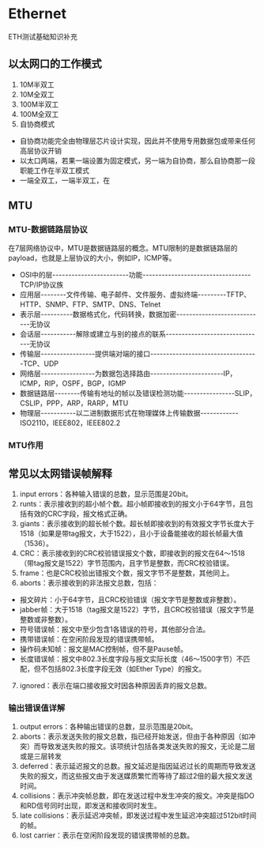 # Ethernet
ETH测试基础知识补充

## 以太网口的工作模式
1. 10M半双工
2. 10M全双工
3. 100M半双工
4. 100M全双工
5. 自协商模式
  * 自协商功能完全由物理层芯片设计实现，因此并不使用专用数据包或带来任何高层协议开销
  * 以太口两端，若果一端设置为固定模式，另一端为自协商，那么自协商那一段职能工作在半双工模式
  * 一端全双工，一端半双工，在
  


## MTU
### MTU-数据链路层协议
在7层网络协议中，MTU是数据链路层的概念。MTU限制的是数据链路层的payload，也就是上层协议的大小，例如IP，ICMP等。
* OSI中的层------------------------功能----------------------------------TCP/IP协议族
 * 应用层--------文件传输、电子邮件、文件服务、虚拟终端---------TFTP、HTTP、SNMP、FTP、SMTP、DNS、Telnet
 * 表示层----------数据格式化，代码转换，数据加密----------------------------无协议
 * 会话层-----------解除或建立与别的接点的联系-------------------------------无协议
 * 传输层-----------------提供端对端的接口----------------------------------TCP、UDP
 * 网络层-----------------为数据包选择路由-----------------------IP，ICMP，RIP，OSPF，BGP，IGMP
 * 数据链路层--------传输有地址的帧以及错误检测功能----------------SLIP，CSLIP，PPP，ARP，RARP，MTU
 * 物理层-----------以二进制数据形式在物理媒体上传输数据------------ISO2110，IEEE802，IEEE802.2

### MTU作用


## 常见以太网错误帧解释
1. input errors：各种输入错误的总数，显示范围是20bit。
2. runts：表示接收到的超小帧个数。超小帧即接收到的报文小于64字节，且包括有效的CRC字段，报文格式正确。
3. giants：表示接收到的超长帧个数。超长帧即接收到的有效报文字节长度大于1518（如果是带tag报文，大于1522），且小于设备能接收的超长帧最大值（1536）。
4. CRC：表示接收到的CRC校验错误报文个数，即接收到的报文在64～1518（带tag报文是1522）字节范围内，且字节是整数，而CRC校验错误。
5. frame：也是CRC校验出错报文个数，报文字节不是整数，其他同上。
6. aborts：表示接收到的非法报文总数，包括：
  * 报文碎片：小于64字节，且CRC校验错误（报文字节是整数或非整数）。
  * jabber帧：大于1518（tag报文是1522）字节，且CRC校验错误（报文字节是整数或非整数）。
  * 符号错误帧：报文中至少包含1各错误的符号，其他部分合法。
  * 携带错误帧：在空闲阶段发现的错误携带帧。
  * 操作码未知帧：报文是MAC控制帧，但不是Pause帧。
  * 长度错误帧：报文中802.3长度字段与报文实际长度（46～1500字节）不匹配，但不包括802.3长度字段无效（如Ether Type）的报文。
7. ignored：表示在端口接收报文时因各种原因丢弃的报文总数。

### 输出错误值详解
1. output errors：各种输出错误的总数，显示范围是20bit。
2. aborts：表示发送失败的报文总数，指已经开始发送，但由于各种原因（如冲突）而导致发送失败的报文。该项统计包括各类发送失败的报文，无论是二层或是三层转发
3. deferred：表示延迟报文的总数。报文延迟是指因延迟过长的周期而导致发送失败的报文，而这些报文由于发送媒质繁忙而等待了超过2倍的最大报文发送时间。
4. collisions：表示冲突帧总数，即在发送过程中发生冲突的报文。冲突是指DO和RD信号同时出现，即发送和接收同时发生。
5. late collisions：表示延迟冲突帧，即发送过程中发生延迟冲突超过512bit时间的帧。
6. lost carrier：表示在空闲阶段发现的错误携带帧的总数。
